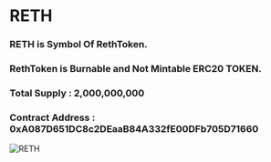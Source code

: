 # RETH
### RETH is Symbol Of RethToken.
### RethToken is Burnable and Not Mintable ERC20 TOKEN.
### Total Supply : 2,000,000,000
### Contract Address : 0xA087D651DC8c2DEaaB84A332fE00DFb705D71660
![RETH](https://user-images.githubusercontent.com/92565226/137436193-7c727b80-4784-41c6-b37e-e58d7edd39d2.png)
